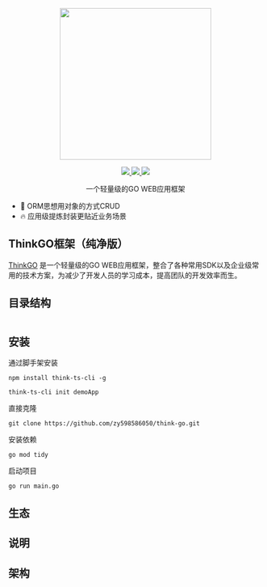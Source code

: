 <p align="center">
  <img width="300px" src="https://www.think-ts.cn/icon.png">
</p>

<p align="center">
  <a href="https://www.think-ts.cn">
    <img src="https://img.shields.io/badge/npm-v1.0.0-blue">
  </a>
  <a href="https://www.think-ts.cn">
    <img src="https://img.shields.io/badge/downloads-110k/month-green">
  </a>
  <a href="https://www.think-ts.cn">
    <img src="https://codecov.io/gh/element-plus/element-plus/branch/dev/graph/badge.svg?token=BKSBO2GLZI"/>
  </a>
  <br>
</p>

<p align="center">一个轻量级的GO WEB应用框架</p>

- 💪 ORM思想用对象的方式CRUD
- 🔥 应用级提炼封装更贴近业务场景

## ThinkGO框架（纯净版）

[ThinkGO](https://www.think-ts.cn) 是一个轻量级的GO WEB应用框架，整合了各种常用SDK以及企业级常用的技术方案，为减少了开发人员的学习成本，提高团队的开发效率而生。

## 目录结构

```

```

## 安装

通过脚手架安装

```
npm install think-ts-cli -g

think-ts-cli init demoApp
```

直接克隆

```
git clone https://github.com/zy598586050/think-go.git
```

安装依赖

```
go mod tidy
```

启动项目

```
go run main.go
```

## 生态


## 说明


## 架构

